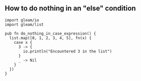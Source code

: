
## How to do nothing in an "else" condition

```gleam
import gleam/io
import gleam/list

pub fn do_nothing_in_case_expression() {
  list.map([0, 1, 2, 3, 4, 5], fn(x) {
    case x {
      3 -> {
        io.println("Encountered 3 in the list")
      }
      _ -> Nil
    }
  })
}
```
